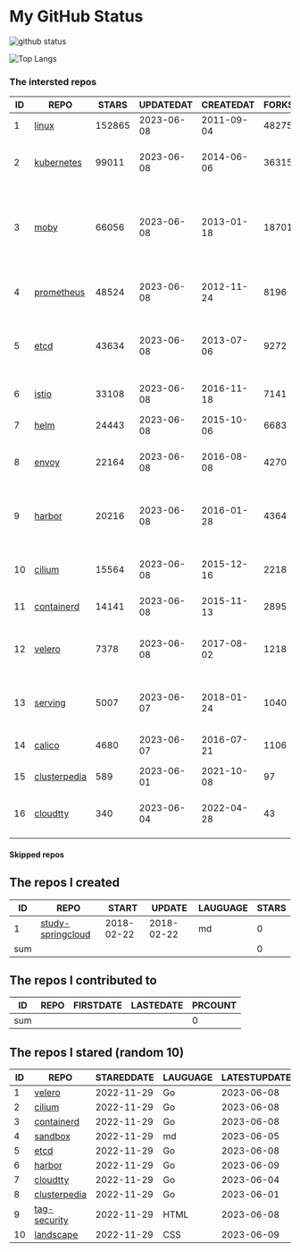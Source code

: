 # My GitHub Status

<img src="https://github-readme-stats-1.yihong0618.vercel.app/api?username=daoqingniu&show_icons=true&&&hide_title=true&count_private=true" alt="github status" />

![Top Langs](https://github-readme-stats-1.yihong0618.vercel.app/api/top-langs/?username=daoqingniu&layout=compact)

<!--START_SECTION:github_repos-->
### The intersted repos
| ID |                              REPO                               | STARS  | UPDATEDAT  | CREATEDAT  | FORKSCOUNT |                                              DESCRIPTIONS                                              |
|----|-----------------------------------------------------------------|--------|------------|------------|------------|--------------------------------------------------------------------------------------------------------|
|  1 | [linux](https://github.com/torvalds/linux)                      | 152865 | 2023-06-08 | 2011-09-04 |      48275 | Linux kernel source tree                                                                               |
|  2 | [kubernetes](https://github.com/kubernetes/kubernetes)          |  99011 | 2023-06-08 | 2014-06-06 |      36315 | Production-Grade Container Scheduling and Management                                                   |
|  3 | [moby](https://github.com/moby/moby)                            |  66056 | 2023-06-08 | 2013-01-18 |      18701 | Moby Project - a collaborative project for the container ecosystem to assemble container-based systems |
|  4 | [prometheus](https://github.com/prometheus/prometheus)          |  48524 | 2023-06-08 | 2012-11-24 |       8196 | The Prometheus monitoring system and time series database.                                             |
|  5 | [etcd](https://github.com/etcd-io/etcd)                         |  43634 | 2023-06-08 | 2013-07-06 |       9272 | Distributed reliable key-value store for the most critical data of a distributed system                |
|  6 | [istio](https://github.com/istio/istio)                         |  33108 | 2023-06-08 | 2016-11-18 |       7141 | Connect, secure, control, and observe services.                                                        |
|  7 | [helm](https://github.com/helm/helm)                            |  24443 | 2023-06-08 | 2015-10-06 |       6683 | The Kubernetes Package Manager                                                                         |
|  8 | [envoy](https://github.com/envoyproxy/envoy)                    |  22164 | 2023-06-08 | 2016-08-08 |       4270 | Cloud-native high-performance edge/middle/service proxy                                                |
|  9 | [harbor](https://github.com/goharbor/harbor)                    |  20216 | 2023-06-08 | 2016-01-28 |       4364 | An open source trusted cloud native registry project that stores, signs, and scans content.            |
| 10 | [cilium](https://github.com/cilium/cilium)                      |  15564 | 2023-06-08 | 2015-12-16 |       2218 | eBPF-based Networking, Security, and Observability                                                     |
| 11 | [containerd](https://github.com/containerd/containerd)          |  14141 | 2023-06-08 | 2015-11-13 |       2895 | An open and reliable container runtime                                                                 |
| 12 | [velero](https://github.com/vmware-tanzu/velero)                |   7378 | 2023-06-08 | 2017-08-02 |       1218 | Backup and migrate Kubernetes applications and their persistent volumes                                |
| 13 | [serving](https://github.com/knative/serving)                   |   5007 | 2023-06-07 | 2018-01-24 |       1040 | Kubernetes-based, scale-to-zero, request-driven compute                                                |
| 14 | [calico](https://github.com/projectcalico/calico)               |   4680 | 2023-06-07 | 2016-07-21 |       1106 | Cloud native networking and network security                                                           |
| 15 | [clusterpedia](https://github.com/clusterpedia-io/clusterpedia) |    589 | 2023-06-01 | 2021-10-08 |         97 | The Encyclopedia of Kubernetes clusters                                                                |
| 16 | [cloudtty](https://github.com/cloudtty/cloudtty)                |    340 | 2023-06-04 | 2022-04-28 |         43 | A Friendly Kubernetes CloudShell (Web Terminal) !                                                      |



#### Skipped repos
<!--END_SECTION:github_repos-->

<!--START_SECTION:my_github-->
## The repos I created
| ID  |                                 REPO                                 |   START    |   UPDATE   | LAUGUAGE | STARS |
|-----|----------------------------------------------------------------------|------------|------------|----------|-------|
|   1 | [study-springcloud](https://github.com/daoqingniu/study-springcloud) | 2018-02-22 | 2018-02-22 | md       |     0 |
| sum |                                                                      |            |            |          |     0 |

## The repos I contributed to
| ID  | REPO | FIRSTDATE | LASTEDATE | PRCOUNT |
|-----|------|-----------|-----------|---------|
| sum |      |           |           |       0 |

## The repos I stared (random 10)
| ID |                              REPO                               | STAREDDATE | LAUGUAGE | LATESTUPDATE |
|----|-----------------------------------------------------------------|------------|----------|--------------|
|  1 | [velero](https://github.com/vmware-tanzu/velero)                | 2022-11-29 | Go       | 2023-06-08   |
|  2 | [cilium](https://github.com/cilium/cilium)                      | 2022-11-29 | Go       | 2023-06-08   |
|  3 | [containerd](https://github.com/containerd/containerd)          | 2022-11-29 | Go       | 2023-06-08   |
|  4 | [sandbox](https://github.com/cncf/sandbox)                      | 2022-11-29 | md       | 2023-06-05   |
|  5 | [etcd](https://github.com/etcd-io/etcd)                         | 2022-11-29 | Go       | 2023-06-08   |
|  6 | [harbor](https://github.com/goharbor/harbor)                    | 2022-11-29 | Go       | 2023-06-09   |
|  7 | [cloudtty](https://github.com/cloudtty/cloudtty)                | 2022-11-29 | Go       | 2023-06-04   |
|  8 | [clusterpedia](https://github.com/clusterpedia-io/clusterpedia) | 2022-11-29 | Go       | 2023-06-01   |
|  9 | [tag-security](https://github.com/cncf/tag-security)            | 2022-11-29 | HTML     | 2023-06-08   |
| 10 | [landscape](https://github.com/cncf/landscape)                  | 2022-11-29 | CSS      | 2023-06-09   |

<!--END_SECTION:my_github-->
